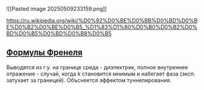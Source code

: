 ![[Pasted image 20250509233159.png]]

https://ru.wikipedia.org/wiki/%D0%92%D0%BE%D0%BB%D0%BD%D0%BE%D0%B2%D0%BE%D0%B5_%D1%83%D1%80%D0%B0%D0%B2%D0%BD%D0%B5%D0%BD%D0%B8%D0%B5

## [Формулы Френеля](https://ru.wikipedia.org/wiki/%D0%A4%D0%BE%D1%80%D0%BC%D1%83%D0%BB%D1%8B_%D0%A4%D1%80%D0%B5%D0%BD%D0%B5%D0%BB%D1%8F)

Выводятся из г.у. на границе среда - диэлектрик, полное внутреннее отражение - случай, когда k становится мнимым и набегает фаза (эксп. затухает за границей). Объсняется эффектом туннелирования.

